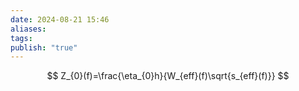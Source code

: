 ```yaml
---
date: 2024-08-21 15:46
aliases: 
tags: 
publish: "true"
---
```

$$
Z_{0}(f)=\frac{\eta_{0}h}{W_{eff}(f)\sqrt{s_{eff}(f)}}
$$
